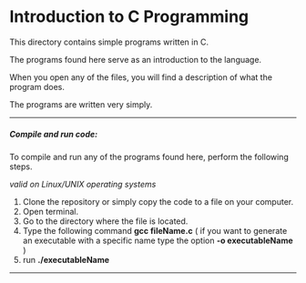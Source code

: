 # Introduction to C Programming

This directory contains simple programs written in C.

The programs found here serve as an introduction to the language.

When you open any of the files, you will find a description of what the program does.

The programs are written very simply.

------

##### Compile and run code:

To compile and run any of the programs found here, perform the following steps.

*valid on Linux/UNIX operating systems*

1. Clone the repository or simply copy the code to a file on your computer.
2. Open terminal.
3. Go to the directory where the file is located.
4. Type the following command **gcc fileName.c** ( if you want to generate an executable with a specific name type the option **-o executableName** )
5. run **./executableName**

------

